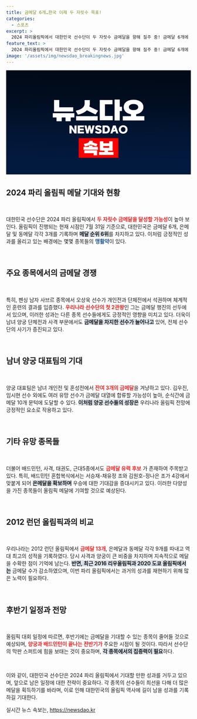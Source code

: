 ```yaml
---
title: 금메달 6개…한국 이제 두 자릿수 목표!
categories:
  - 스포츠
excerpt: >
  2024 파리올림픽에서 대한민국 선수단이 두 자릿수 금메달을 향해 질주 중! 금메달 6개에 이어 양궁과 배드민턴이 기대를 모으며, 과거의 영광을 재현할 수 있을지 주목된다.
feature_text: >
  2024 파리올림픽에서 대한민국 선수단이 두 자릿수 금메달을 향해 질주 중! 금메달 6개에 이어 양궁과 배드민턴이 기대를 모으며, 과거의 영광을 재현할 수 있을지 주목된다.
image: '/assets/img/newsdao_breakingnews.jpg'
---
```


<p><img src="/assets/img/newsdao_breakingnews.jpg" alt="ranknews 속보" /></p>

<h2 data-ke-size="size26">2024 파리 올림픽 메달 기대와 현황</h2>

<p data-ke-size="size16">&nbsp;</p>

<p>대한민국 선수단은 2024 파리 올림픽에서 <b><span style="color: #ee2323;">두 자릿수 금메달을 달성할 가능성</span></b>이 높아 보인다. 올림픽이 진행되는 현재 시점인 7월 31일 기준으로, 대한민국은 금메달 6개, 은메달 및 동메달 각각 3개를 기록하며 <b><span style="background-color: #21538527;">메달 순위 6위</span></b>를 차지하고 있다. 이처럼 긍정적인 성과를 올리고 있는 배경에는 몇몇 종목들의 <b><span style="color: #1a5490;">맹활약</span></b>이 있다. </p>

<p data-ke-size="size16">&nbsp;</p>

<h2 data-ke-size="size26">주요 종목에서의 금메달 경쟁</h2>

<p data-ke-size="size16">&nbsp;</p>

<p>특히, 펜싱 남자 사브르 종목에서 오상욱 선수가 개인전과 단체전에서 석권하며 체계적인 훈련의 결과를 입증했다. <b><span style="color: #ee2323;">우리나라 선수단의 첫 2관왕</span></b>인 그는 금메달 행진의 선두에 서 있으며, 이러한 성과는 다른 종목 선수들에게도 긍정적인 영향을 미치고 있다. 더욱이 남녀 양궁 단체전과 사격 부문에서도 <b><span style="background-color: #21538527;">금메달을 차지한 선수가 늘어나고</span></b> 있어, 전체 선수단의 사기가 증진되고 있다.</p>

<p data-ke-size="size16">&nbsp;</p>

<h2 data-ke-size="size26">남녀 양궁 대표팀의 기대</h2>

<p data-ke-size="size16">&nbsp;</p>

<p>양궁 대표팀은 남녀 개인전 및 혼성전에서 <b><span style="color: #ee2323;">잔여 3개의 금메달</span></b>을 겨냥하고 있다. 김우진, 임시현 선수 외에도 여러 유망 선수가 금메달 대열에 합류할 가능성이 높아, 순식간에 금메달 10개 문턱에 도달할 수 있다. <b><span style="background-color: #21538527;">이처럼 양궁 선수들의 성장은</span></b> 우리나라 올림픽 전망에 긍정적인 요소로 작용하고 있다.  </p>

<p data-ke-size="size16">&nbsp;</p>

<h2 data-ke-size="size26">기타 유망 종목들</h2>

<p data-ke-size="size16">&nbsp;</p>

<p>더불어 배드민턴, 사격, 태권도, 근대5종에서도 <b><span style="color: #ee2323;">금메달 유력 후보</span></b> 가 존재하여 주목받고 있다. 특히, 배드민턴 혼합복식에서는 서승재-채유정 조와 김원호-정나은 조가 4강에서 맞붙게 되어 <b><span style="background-color: #21538527;">은메달을 확보하며</span></b> 우승에 대한 기대감을 증대시키고 있다. 이러한 다양성을 가진 종목들이 올림픽 메달에 기여할 것으로 예상된다. </p>

<p data-ke-size="size16">&nbsp;</p>

<h2 data-ke-size="size26">2012 런던 올림픽과의 비교</h2>

<p data-ke-size="size16">&nbsp;</p>

<p>우리나라는 2012 런던 올림픽에서 <b><span style="color: #ee2323;">금메달 13개</span></b>, 은메달과 동메달 각각 9개를 따내고 역대 최고의 성적을 기록하였다. 당시 사격과 양궁이 큰 비중을 차지하며 지속적으로 메달을 수확한 점이 기억에 남는다. <b><span style="background-color: #21538527;">반면, 최근 2016 리우올림픽과 2020 도쿄 올림픽에서는</span></b> 금메달 수가 감소하였으며, 이번 파리 올림픽에서는 과거의 성과를 재현하기 위해 많은 노력이 필요하다.</p>

<p data-ke-size="size16">&nbsp;</p>

<h2 data-ke-size="size26">후반기 일정과 전망</h2>

<p data-ke-size="size16">&nbsp;</p>

<p>올림픽 대회 일정에 따르면, 후반기에는 금메달을 기대할 수 있는 종목이 줄어들 것으로 예상되며, <b><span style="color: #ee2323;">양궁과 배드민턴이 끝나는 전반기가</span></b> 주요한 시점이 될 것이다. 따라서 선수단의 막판 스퍼트에 힘을 보태는 것이 중요하며, <b><span style="background-color: #21538527;">각 종목에서의 집중력이 필요</span></b>하다. </p>

<p data-ke-size="size16">&nbsp;</p>

<p>이와 같이, 대한민국 선수단은 2024 파리 올림픽에서 기대할 만한 성과를 거두고 있으며, 앞으로 남은 일정에 대한 전략이 중요하다. 각 종목의 선수들이 최선을 다해 더 많은 메달을 획득하기를 바라며, 이로 인해 대한민국의 올림픽 역사에 길이 남을 성과를 기록하길 기대한다.</p>
실시간 뉴스 속보는, <a href="https://newsdao.kr" rel="dofollow">https://newsdao.kr</a>



